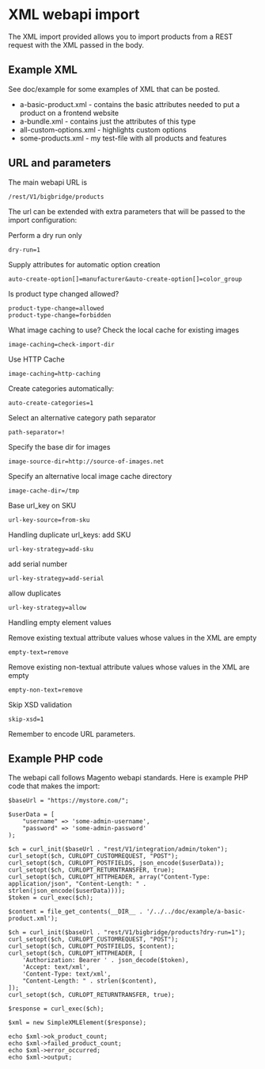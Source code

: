 # XML webapi import

The XML import provided allows you to import products from a REST request with the XML passed in the body.

## Example XML

See doc/example for some examples of XML that can be posted.

* a-basic-product.xml - contains the basic attributes needed to put a product on a frontend website
* a-bundle.xml - contains just the attributes of this type
* all-custom-options.xml - highlights custom options
* some-products.xml - my test-file with all products and features

## URL and parameters

The main webapi URL is

    /rest/V1/bigbridge/products

The url can be extended with extra parameters that will be passed to the import configuration:

Perform a dry run only

    dry-run=1

Supply attributes for automatic option creation

    auto-create-option[]=manufacturer&auto-create-option[]=color_group

Is product type changed allowed?

    product-type-change=allowed
    product-type-change=forbidden

What image caching to use?
Check the local cache for existing images

    image-caching=check-import-dir

Use HTTP Cache

    image-caching=http-caching

Create categories automatically:

    auto-create-categories=1

Select an alternative category path separator

    path-separator=!

Specify the base dir for images

    image-source-dir=http://source-of-images.net

Specify an alternative local image cache directory

    image-cache-dir=/tmp

Base url_key on SKU

    url-key-source=from-sku

Handling duplicate url_keys: add SKU

    url-key-strategy=add-sku

add serial number

    url-key-strategy=add-serial

allow duplicates

    url-key-strategy=allow

Handling empty element values

Remove existing textual attribute values whose values in the XML are empty

    empty-text=remove

Remove existing non-textual attribute values whose values in the XML are empty

    empty-non-text=remove

Skip XSD validation

    skip-xsd=1

Remember to encode URL parameters.

## Example PHP code

The webapi call follows Magento webapi standards. Here is example PHP code that makes the import:

    $baseUrl = "https://mystore.com/";

    $userData = [
        "username" => 'some-admin-username',
        "password" => 'some-admin-password'
    );

    $ch = curl_init($baseUrl . "rest/V1/integration/admin/token");
    curl_setopt($ch, CURLOPT_CUSTOMREQUEST, "POST");
    curl_setopt($ch, CURLOPT_POSTFIELDS, json_encode($userData));
    curl_setopt($ch, CURLOPT_RETURNTRANSFER, true);
    curl_setopt($ch, CURLOPT_HTTPHEADER, array("Content-Type: application/json", "Content-Length: " . strlen(json_encode($userData))));
    $token = curl_exec($ch);

    $content = file_get_contents(__DIR__ . '/../../doc/example/a-basic-product.xml');

    $ch = curl_init($baseUrl . "rest/V1/bigbridge/products?dry-run=1");
    curl_setopt($ch, CURLOPT_CUSTOMREQUEST, "POST");
    curl_setopt($ch, CURLOPT_POSTFIELDS, $content);
    curl_setopt($ch, CURLOPT_HTTPHEADER, [
        'Authorization: Bearer ' . json_decode($token),
        'Accept: text/xml',
        'Content-Type: text/xml',
        "Content-Length: " . strlen($content),
    ]);
    curl_setopt($ch, CURLOPT_RETURNTRANSFER, true);

    $response = curl_exec($ch);

    $xml = new SimpleXMLElement($response);

    echo $xml->ok_product_count;
    echo $xml->failed_product_count;
    echo $xml->error_occurred;
    echo $xml->output;
